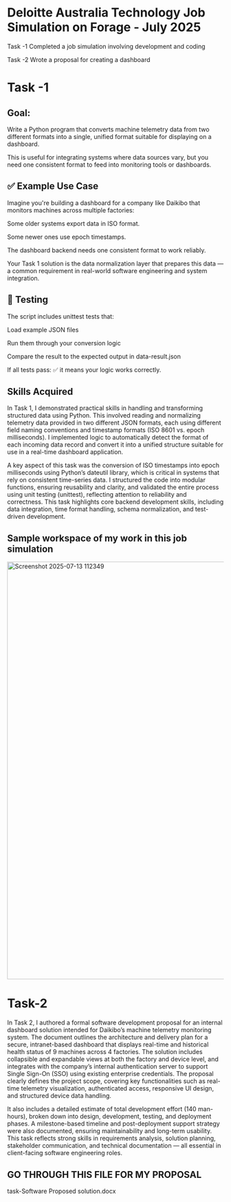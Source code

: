 # Deloitte Australia Technology Job Simulation on Forage - July 2025

 Task -1  Completed a job simulation involving development and coding

 Task -2  Wrote a proposal for creating a dashboard

# Task -1

 
## Goal:
Write a Python program that converts machine telemetry data from two different formats into a single, unified format suitable for displaying on a dashboard.


This is useful for integrating systems where data sources vary, but you need one consistent format to feed into monitoring tools or dashboards.


## ✅ Example Use Case

Imagine you're building a dashboard for a company like Daikibo that monitors machines across multiple factories:

Some older systems export data in ISO format.

Some newer ones use epoch timestamps.

The dashboard backend needs one consistent format to work reliably.

Your Task 1 solution is the data normalization layer that prepares this data — a common requirement in real-world software engineering and system integration.


## 🧪 Testing

The script includes unittest tests that:

Load example JSON files

Run them through your conversion logic

Compare the result to the expected output in data-result.json

If all tests pass: ✅ it means your logic works correctly.

## Skills Acquired

In Task 1, I demonstrated practical skills in handling and transforming structured data using Python. This involved reading and normalizing telemetry data provided in two different JSON formats, each using different field naming conventions and timestamp formats (ISO 8601 vs. epoch milliseconds). I implemented logic to automatically detect the format of each incoming data record and convert it into a unified structure suitable for use in a real-time dashboard application.


A key aspect of this task was the conversion of ISO timestamps into epoch milliseconds using Python’s dateutil library, which is critical in systems that rely on consistent time-series data. I structured the code into modular functions, ensuring reusability and clarity, and validated the entire process using unit testing (unittest), reflecting attention to reliability and correctness. This task highlights core backend development skills, including data integration, time format handling, schema normalization, and test-driven development.



## Sample workspace of my work in this job simulation


<img width="1914" height="971" alt="Screenshot 2025-07-13 112349" src="https://github.com/user-attachments/assets/af582940-3d2a-461c-ac62-0ec00b535072" />


 # Task-2

 In Task 2, I authored a formal software development proposal for an internal dashboard solution intended for Daikibo’s machine telemetry monitoring system. The document outlines the architecture and delivery plan for a secure, intranet-based dashboard that displays real-time and historical health status of 9 machines across 4 factories. The solution includes collapsible and expandable views at both the factory and device level, and integrates with the company’s internal authentication server to support Single Sign-On (SSO) using existing enterprise credentials. The proposal clearly defines the project scope, covering key functionalities such as real-time telemetry visualization, authenticated access, responsive UI design, and structured device data handling.
 
 

It also includes a detailed estimate of total development effort (140 man-hours), broken down into design, development, testing, and deployment phases. A milestone-based timeline and post-deployment support strategy were also documented, ensuring maintainability and long-term usability. This task reflects strong skills in requirements analysis, solution planning, stakeholder communication, and technical documentation — all essential in client-facing software engineering roles.


 ## GO THROUGH THIS FILE FOR MY PROPOSAL  
 
  
  task-Software Proposed solution.docx 

 

